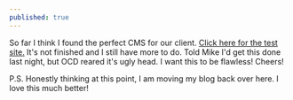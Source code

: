 ```yaml
---
published: true
---
```

So far I think I found the perfect CMS for our client. [Click here for the test site.](http://123.creating.win) It's not finished and I still have more to do. Told Mike I'd get this done last night, but OCD reared it's ugly head. I want this to be flawless! Cheers!

P.S. Honestly thinking at this point, I am moving my blog back over here. I love this much better!
